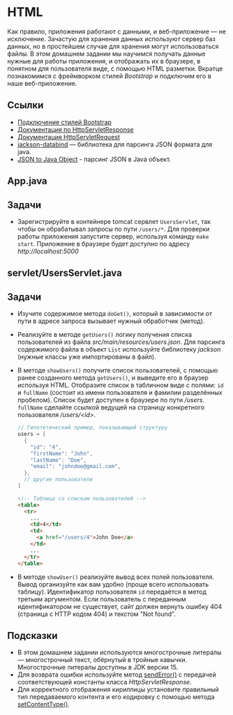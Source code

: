 # HTML

Как правило, приложения работают с данными, и веб-приложение — не исключение. Зачастую для хранения данных используют сервер баз данных, но в простейшем случае для хранения могут использоваться файлы. В этом домашнем задании мы научимся получать данные нужные для работы приложения, и отображать их в браузере, в понятном для пользователя виде, с помощью HTML разметки. Вкратце познакомимся с фреймворком стилей *Bootstrap* и подключим его в наше веб-приложение.

## Ссылки

* [Подключение стилей Bootstrap](https://getbootstrap.com/docs/5.1/getting-started/introduction/#css)
* [Документация по HttpServletResponse](https://javaee.github.io/javaee-spec/javadocs/javax/servlet/http/HttpServletResponse.html)
* [Документация HttpServletRequest](https://javaee.github.io/javaee-spec/javadocs/javax/servlet/http/HttpServletRequest.html)
* [jackson-databind](https://github.com/FasterXML/jackson-databind) — библиотека для парсинга JSON формата для java.
* [JSON to Java Object](https://www.baeldung.com/jackson-object-mapper-tutorial#2-json-to-java-object) - парсинг JSON в Java объект.

## App.java

## Задачи

* Зарегистрируйте в контейнере tomcat сервлет `UsersServlet`, так чтобы он обрабатывал запросы по пути `/users/*`. Для проверки работы приложения запустите сервер, используя команду `make start`. Приложение в браузере будет доступно по адресу *http://localhost:5000*

## servlet/UsersServlet.java

## Задачи

* Изучите содержимое метода `doGet()`, который в зависимости от пути в адресе запроса вызывает нужный обработчик (метод).
* Реализуйте в методе `getUsers()` логику получения списка пользователей из файла *src/main/resources/users.json*. Для парсинга содержимого файла в объект `List` используйте библиотеку *jackson* (нужные классы уже импортированы в файл).
* В методе `showUsers()` получите список пользователей, с помощью ранее созданного метода `getUsers()`, и выведите его в браузер используя HTML. Отобразите список в табличном виде с полями: `id` и `fullName` (состоит из имени пользователя и фамилии разделённых пробелом). Список будет доступен в браузере по пути */users*. `fullName` сделайте ссылкой ведущей на страницу конкретного пользователя */users/\<id\>*.

  ```java
  // Гипотетический пример, показывающий структуру
  users = [
    {
      "id": "4",
      "firstName": "John",
      "lastName": "Doe",
      "email": "johndoe@gmail.com",
    },
    // другие пользователи
  ]
  ```

  ```html
  <!-- Таблица со списком пользователей -->
  <table>
    <tr>
      ...
      <td>4</td>
      <td>
        <a href="/users/4">John Doe</a>
      </td>
      ...
    </tr>
  </table>
  ```

* В методе `showUser()` реализуйте вывод всех полей пользователя. Вывод организуйте как вам удобно (проще всего использовать таблицу). Идентификатор пользователя `id` передаётся в метод третьим аргументом. Если пользователь с переданным идентификатором не существует, сайт должен вернуть ошибку 404 (страница с HTTP кодом 404) и текстом "Not found".

## Подсказки

* В этом домашнем задании используются многострочные литералы — многострочный текст, обёрнутый в тройные кавычки. Многострочные литералы доступны в JDK версии 15.
* Для возврата ошибки используйте метод [sendError()](https://javaee.github.io/javaee-spec/javadocs/javax/servlet/http/HttpServletResponse.html#sendError-int-) с передачей соответствующей константы класса *HttpServletResponse*.
* Для корректного отображения кириллицы установите правильный тип передаваемого контента и его кодировку с помощью метода [setContentType()](https://javaee.github.io/javaee-spec/javadocs/javax/servlet/ServletResponse.html#setContentType-java.lang.String-).
